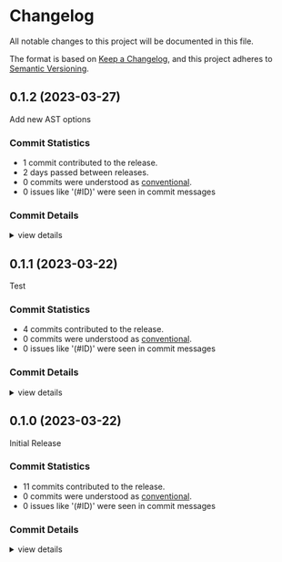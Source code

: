 # Changelog

All notable changes to this project will be documented in this file.

The format is based on [Keep a Changelog](https://keepachangelog.com/en/1.0.0/),
and this project adheres to [Semantic Versioning](https://semver.org/spec/v2.0.0.html).

## 0.1.2 (2023-03-27)

Add new AST options

### Commit Statistics

<csr-read-only-do-not-edit/>

 - 1 commit contributed to the release.
 - 2 days passed between releases.
 - 0 commits were understood as [conventional](https://www.conventionalcommits.org).
 - 0 issues like '(#ID)' were seen in commit messages

### Commit Details

<csr-read-only-do-not-edit/>

<details><summary>view details</summary>

 * **Uncategorized**
    - WIP ([`beba1be`](https://github.com/andymac4182/vec_filter/commit/beba1be2d75a184657abaf5d52110d1680e02000))
</details>

## 0.1.1 (2023-03-22)

Test

### Commit Statistics

<csr-read-only-do-not-edit/>

 - 4 commits contributed to the release.
 - 0 commits were understood as [conventional](https://www.conventionalcommits.org).
 - 0 issues like '(#ID)' were seen in commit messages

### Commit Details

<csr-read-only-do-not-edit/>

<details><summary>view details</summary>

 * **Uncategorized**
    - Release vec_filter_derive v0.1.1, vec_filter v0.2.0 ([`d58f77d`](https://github.com/andymac4182/vec_filter/commit/d58f77d1da5e94f1b113f053ab98a52ae35906ce))
    - Adjusting changelogs prior to release of vec_filter_derive v0.1.1, vec_filter v0.2.0 ([`92e6ae6`](https://github.com/andymac4182/vec_filter/commit/92e6ae6a3fa68cf02697b8776106944f3a856a05))
    - Update changelog ([`aed0969`](https://github.com/andymac4182/vec_filter/commit/aed0969236aa011b155bd796fa7d4ba6746e2249))
    - Adjusting changelogs prior to release of vec_filter v0.2.0 ([`2b6deef`](https://github.com/andymac4182/vec_filter/commit/2b6deef2ea9635ca5e1b3e1806a67d030faf2be8))
</details>

## 0.1.0 (2023-03-22)

Initial Release

### Commit Statistics

<csr-read-only-do-not-edit/>

 - 11 commits contributed to the release.
 - 0 commits were understood as [conventional](https://www.conventionalcommits.org).
 - 0 issues like '(#ID)' were seen in commit messages

### Commit Details

<csr-read-only-do-not-edit/>

<details><summary>view details</summary>

 * **Uncategorized**
    - Release vec_filter_derive v0.1.0, vec_filter v0.1.0 ([`142c71b`](https://github.com/andymac4182/vec_filter/commit/142c71bda5082da35ec0ad6bf0bbee3221195b3b))
    - Release vec_filter_derive v0.1.0, vec_filter v0.1.0 ([`cf0d389`](https://github.com/andymac4182/vec_filter/commit/cf0d3891a0e2c84e1eaac708b40118b79b576c79))
    - Release vec_filter_derive v0.1.0, vec_filter v0.1.0 ([`900d870`](https://github.com/andymac4182/vec_filter/commit/900d870e0acebcbda6727adf412da5e84f7f5ea4))
    - Update changelog ([`1aef4ec`](https://github.com/andymac4182/vec_filter/commit/1aef4eca2c61ddba0f2a30ccb70025b6ccfff01e))
    - Adjusting changelogs prior to release of vec_filter_derive v0.1.0, vec_filter v0.1.0 ([`f2e589a`](https://github.com/andymac4182/vec_filter/commit/f2e589a6087d7a1c12ca40a6106c029a1ab417eb))
    - Adjusting changelogs prior to release of vec_filter_derive v0.1.0, vec_filter v0.1.0 ([`554e202`](https://github.com/andymac4182/vec_filter/commit/554e2029bc0de103f32d7bbe44f670c838f37290))
    - Adjusting changelogs prior to release of vec_filter_derive v0.1.0, vec_filter v0.1.0 ([`a79bc03`](https://github.com/andymac4182/vec_filter/commit/a79bc03c25dfaf1a19d5c3aae4a5eac0013ab4b6))
    - Add CHANGELOG ([`07262ae`](https://github.com/andymac4182/vec_filter/commit/07262ae1008fe4614a8283220c639cc655c5248b))
    - Fix up cargo.toml ([`01a867e`](https://github.com/andymac4182/vec_filter/commit/01a867eb166309e370450546d680d23dd224e3f4))
    - Add GT, LT, GTE, LTE ([`d2dadc6`](https://github.com/andymac4182/vec_filter/commit/d2dadc6ee37e53e22af5244ca75474668bc250ec))
    - Initial Commit ([`9a93f13`](https://github.com/andymac4182/vec_filter/commit/9a93f13386c34f2b80e8b237a81233a49383ffd7))
</details>

